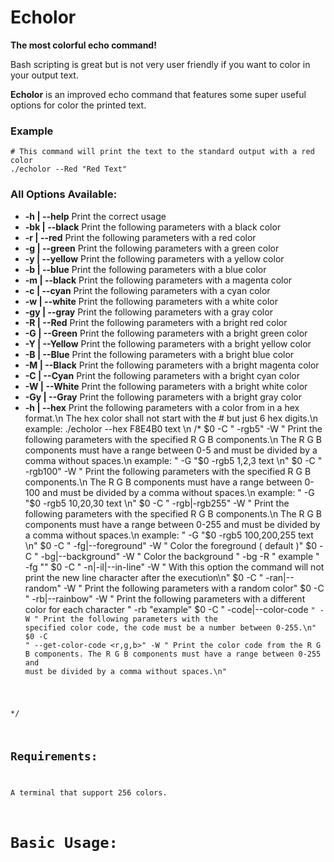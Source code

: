 # Echolor
**The most colorful echo command!**

Bash scripting is great but is not very user friendly if you want to color in your output text.

**Echolor** is an improved echo command that features some super useful options for color the printed text.

### Example
```Shell
# This command will print the text to the standard output with a red color
./echolor --Red "Red Text"
```

### All Options Available:
* **-h | --help** Print the correct usage
* **-bk | --black** Print the following parameters with a black color
* **-r | --red** Print the following parameters with a red color
* **-g | --green** Print the following parameters with a green color
* **-y | --yellow** Print the following parameters with a yellow color
* **-b | --blue** Print the following parameters with a blue color
* **-m | --black** Print the following parameters with a magenta color
* **-c | --cyan** Print the following parameters with a cyan color
* **-w | --white** Print the following parameters with a white color
* **-gy | --gray** Print the following parameters with a gray color
* **-R | --Red** Print the following parameters with a bright red color
* **-G | --Green** Print the following parameters with a bright green color
* **-Y | --Yellow** Print the following parameters with a bright yellow color
* **-B | --Blue** Print the following parameters with a bright blue color
* **-M | --Black** Print the following parameters with a bright magenta color
* **-C | --Cyan** Print the following parameters with a bright cyan color
* **-W | --White** Print the following parameters with a bright white color
* **-Gy | --Gray** Print the following parameters with a bright gray color
* **-h | --hex** Print the following parameters with a color from in a hex format.\n The hex color shall not start with the # but just 6 hex digits.\n example: ./echolor --hex F8E4B0 text \n
/*
	$0 -C " -rgb5"				-W " Print the following parameters with the specified R G B components.\n The R G B components must have a range between 0-5 and must be divided by a comma without spaces.\n example: " -G "$0 -rgb5 1,2,3 text \n"
	$0 -C " -rgb100"			-W " Print the following parameters with the specified R G B components.\n The R G B components must have a range between 0-100 and must be divided by a comma without spaces.\n example: " -G "$0 -rgb5 10,20,30 text \n"
	$0 -C " -rgb|-rgb255"		-W " Print the following parameters with the specified R G B components.\n The R G B components must have a range between 0-255 and must be divided by a comma without spaces.\n example: " -G "$0 -rgb5 100,200,255 text \n"
	$0 -C " -fg|--foreground"	-W " Color the foreground ( default )"
	$0 -C " -bg|--background"	-W " Color the background " -bg -R " example " -fg ""
	$0 -C " -n|-il|--in-line"	-W " With this option the command will not print the new line character after the execution\n"
	$0 -C " -ran|--random"		-W " Print the following parameters with a random color"
	$0 -C " -rb|--rainbow"		-W " Print the following parameters with a different color for each character " -rb "example"
	$0 -C " -code|--color-code <code>" -W " Print the following parameters with the specified color code, the code must be a number between 0-255.\n"
	$0 -C " --get-color-code <r,g,b>" 	-W " Print the color code from the R G B components. The R G B components must have a range between 0-255 and must be divided by a comma without spaces.\n"

*/
	


## Requirements:
A terminal that support 256 colors.

# Basic Usage:
